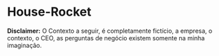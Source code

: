 # House-Rocket

**Disclaimer:** O Contexto a seguir, é completamente fictício, a empresa, o contexto, o CEO, as perguntas de negócio existem somente na minha imaginação.
